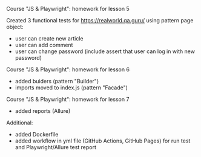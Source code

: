 Course "JS & Playwright": homework for lesson 5

Created 3 functional tests for https://realworld.qa.guru/  using pattern page object:
- user can create new article
- user can add comment
- user can change password (include assert that user can log in with new password)

Course "JS & Playwright": homework for lesson 6

- added buiders (pattern "Builder")
- imports moved to index.js (pattern "Facade")

Course "JS & Playwright": homework for lesson 7
- added reports (Allure)

Additional:
- added Dockerfile
- added workflow in yml file (GitHub Actions, GitHub Pages) for run test and Playwright/Allure test report
